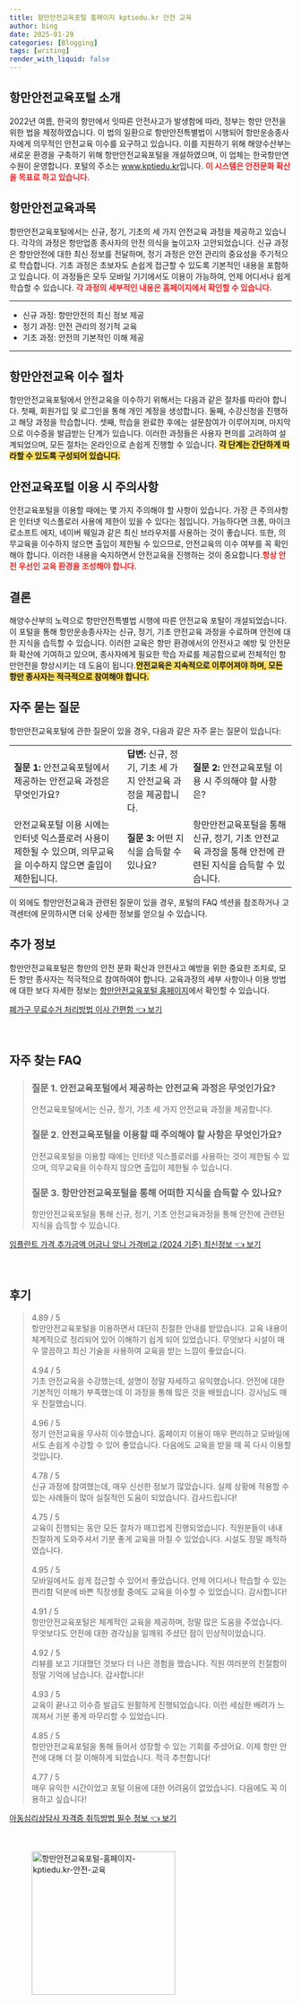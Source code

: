 ```yaml
---
title: 항만안전교육포털 홈페이지 kptiedu.kr 안전 교육
author: bing
date: 2025-01-29
categories: [Blogging]
tags: [writing]
render_with_liquid: false
---
```



<h2 id='항만안전교육포털소개'>항만안전교육포털 소개</h2>

<p>2022년 여름, 한국의 항만에서 잇따른 안전사고가 발생함에 따라, 정부는 항만 안전을 위한 법을 제정하였습니다. 이 법의 일환으로 항만안전특별법이 시행되어 항만운송종사자에게 의무적인 안전교육 이수를 요구하고 있습니다. 이를 지원하기 위해 해양수산부는 새로운 환경을 구축하기 위해 항만안전교육포털을 개설하였으며, 이 업체는 한국항만연수원이 운영합니다. 포털의 주소는 <a href="https://www.kptiedu.kr">www.kptiedu.kr</a>입니다. <b><span style="color: #ee2323;">이 시스템은 안전문화 확산을 목표로 하고 있습니다.</span></b></p>

<h2 id='안전교육과목'>항만안전교육과목</h2>

<p>항만안전교육포털에서는 신규, 정기, 기초의 세 가지 안전교육 과정을 제공하고 있습니다. 각각의 과정은 항만업종 종사자의 안전 의식을 높이고자 고안되었습니다. 신규 과정은 항만안전에 대한 최신 정보를 전달하며, 정기 과정은 안전 관리의 중요성을 주기적으로 학습합니다. 기초 과정은 초보자도 손쉽게 접근할 수 있도록 기본적인 내용을 포함하고 있습니다. 이 과정들은 모두 모바일 기기에서도 이용이 가능하여, 언제 어디서나 쉽게 학습할 수 있습니다. <b><span style="color: #ee2323;">각 과정의 세부적인 내용은 홈페이지에서 확인할 수 있습니다.</span></b></p>

<hr />

<ul>
    <li>신규 과정: 항만안전의 최신 정보 제공</li>
    <li>정기 과정: 안전 관리의 정기적 교육</li>
    <li>기초 과정: 안전의 기본적인 이해 제공</li>
</ul>

<hr />

<h2 id='이수절차'>항만안전교육 이수 절차</h2>

<p>항만안전교육포털에서 안전교육을 이수하기 위해서는 다음과 같은 절차를 따라야 합니다. 첫째, 회원가입 및 로그인을 통해 개인 계정을 생성합니다. 둘째, 수강신청을 진행하고 해당 과정을 학습합니다. 셋째, 학습을 완료한 후에는 설문참여가 이루어지며, 마지막으로 이수증을 발급받는 단계가 있습니다. 이러한 과정들은 사용자 편의를 고려하여 설계되었으며, 모든 절차는 온라인으로 손쉽게 진행할 수 있습니다. <b><span style="background-color: #ffe066;">각 단계는 간단하게 따라할 수 있도록 구성되어 있습니다.</span></b></p>

<h2 id='이용시주의사항'>안전교육포털 이용 시 주의사항</h2>

<p>안전교육포털을 이용할 때에는 몇 가지 주의해야 할 사항이 있습니다. 가장 큰 주의사항은 인터넷 익스플로러 사용에 제한이 있을 수 있다는 점입니다. 가능하다면 크롬, 마이크로소프트 에지, 네이버 웨일과 같은 최신 브라우저를 사용하는 것이 좋습니다. 또한, 의무교육을 이수하지 않으면 출입이 제한될 수 있으므로, 안전교육의 이수 여부를 꼭 확인해야 합니다. 이러한 내용을 숙지하면서 안전교육을 진행하는 것이 중요합니다.<b><span style="color: #ee2323;">항상 안전 우선인 교육 환경을 조성해야 합니다.</span></b></p>

<h2 id='결론'>결론</h2>

<p>해양수산부의 노력으로 항만안전특별법 시행에 따른 안전교육 포털이 개설되었습니다. 이 포털을 통해 항만운송종사자는 신규, 정기, 기초 안전교육 과정을 수료하며 안전에 대한 지식을 습득할 수 있습니다. 이러한 교육은 항만 환경에서의 안전사고 예방 및 안전문화 확산에 기여하고 있으며, 종사자에게 필요한 학습 자료를 제공함으로써 전체적인 항만안전을 향상시키는 데 도움이 됩니다.<b><span style="background-color: #ffe066;">안전교육은 지속적으로 이루어져야 하며, 모든 항만 종사자는 적극적으로 참여해야 합니다.</span></b></p>

<h2 id='자주묻는질문'>자주 묻는 질문</h2>

<p>항만안전교육포털에 관한 질문이 있을 경우, 다음과 같은 자주 묻는 질문이 있습니다:</p>

<table>
    <tr>
        <td><b>질문 1:</b> 안전교육포털에서 제공하는 안전교육 과정은 무엇인가요?</td>
        <td><b>답변:</b> 신규, 정기, 기초 세 가지 안전교육 과정을 제공합니다.</td>
        <td><b>질문 2:</b> 안전교육포털 이용 시 주의해야 할 사항은?</td>
    </tr>
    <tr>
        <td>안전교육포털 이용 시에는 인터넷 익스플로러 사용이 제한될 수 있으며, 의무교육을 이수하지 않으면 출입이 제한됩니다.</td>
        <td><b>질문 3:</b> 어떤 지식을 습득할 수 있나요?</td>
        <td>항만안전교육포털을 통해 신규, 정기, 기초 안전교육 과정을 통해 안전에 관련된 지식을 습득할 수 있습니다.</td>
    </tr>
</table>

<p>이 외에도 항만안전교육과 관련된 질문이 있을 경우, 포털의 FAQ 섹션을 참조하거나 고객센터에 문의하시면 더욱 상세한 정보를 얻으실 수 있습니다.</p>

<h2 id='추가정보'>추가 정보</h2>

<p>항만안전교육포털은 항만의 안전 문화 확산과 안전사고 예방을 위한 중요한 조치로, 모든 항만 종사자는 적극적으로 참여하여야 합니다. 교육과정의 세부 사항이나 이용 방법에 대한 보다 자세한 정보는  <a href="https://www.kptiedu.kr">항만안전교육포털 홈페이지</a>에서 확인할 수 있습니다.</p>


<p><a class="click-button" title="폐가구 무료수거 처리방법 이사 간편함" href="https://blackassets.github.io/posts/%ED%8F%90%EA%B0%80%EA%B5%AC-%EB%AC%B4%EB%A3%8C%EC%88%98%EA%B1%B0-%EC%B2%98%EB%A6%AC%EB%B0%A9%EB%B2%95-%EC%9D%B4%EC%82%AC-%EA%B0%84%ED%8E%B8%ED%95%A8/" rel="dofollow">폐가구 무료수거 처리방법 이사 간편함 👈 보기</a></p><br>
<h2 id='자주_찾는_FAQ'>자주 찾는 FAQ</h2>
<div itemscope="" itemtype="https://schema.org/FAQPage"> 
<blockquote> 
<div itemscope="" itemprop="mainEntity" itemtype="https://schema.org/Question"> 
<h3 itemprop="name">질문 1. 안전교육포털에서 제공하는 안전교육 과정은 무엇인가요?</h3> 
<div itemscope="" itemprop="acceptedAnswer" itemtype="https://schema.org/Answer"> 
<span itemprop="text"> 
<p>안전교육포털에서는 신규, 정기, 기초 세 가지 안전교육 과정을 제공합니다.</p> 
</span> 
</div> 
</div> 
<div itemscope="" itemprop="mainEntity" itemtype="https://schema.org/Question"> 
<h3 itemprop="name">질문 2. 안전교육포털을 이용할 때 주의해야 할 사항은 무엇인가요?</h3> 
<div itemscope="" itemprop="acceptedAnswer" itemtype="https://schema.org/Answer"> 
<span itemprop="text"> 
<p>안전교육포털을 이용할 때에는 인터넷 익스플로러를 사용하는 것이 제한될 수 있으며, 의무교육을 이수하지 않으면 출입이 제한될 수 있습니다.</p> 
</span> 
</div> 
</div> 
<div itemscope="" itemprop="mainEntity" itemtype="https://schema.org/Question"> 
<h3 itemprop="name">질문 3. 항만안전교육포털을 통해 어떠한 지식을 습득할 수 있나요?</h3> 
<div itemscope="" itemprop="acceptedAnswer" itemtype="https://schema.org/Answer"> 
<span itemprop="text"> 
<p>항만안전교육포털을 통해 신규, 정기, 기초 안전교육과정을 통해 안전에 관련된 지식을 습득할 수 있습니다.</p> 
</span> 
</div> 
</div> 
</blockquote> 
</div>
<p><a class="click-button" title="임플란트 가격 추가금액 어금니 앞니 가격비교 (2024 기준) 최신정보" href="https://blackassets.github.io/posts/%EC%9E%84%ED%94%8C%EB%9E%80%ED%8A%B8-%EA%B0%80%EA%B2%A9-%EC%B6%94%EA%B0%80%EA%B8%88%EC%95%A1-%EC%96%B4%EA%B8%88%EB%8B%88-%EC%95%9E%EB%8B%88-%EA%B0%80%EA%B2%A9%EB%B9%84%EA%B5%90-(2024-%EA%B8%B0%EC%A4%80)-%EC%B5%9C%EC%8B%A0%EC%A0%95%EB%B3%B4/" rel="dofollow">임플란트 가격 추가금액 어금니 앞니 가격비교 (2024 기준) 최신정보 👈 보기</a></p><br>
<h2 id='후기'>후기</h2>
<div itemscope itemtype="https://schema.org/Product">
  <blockquote>
  <div itemprop="review" itemscope itemtype="https://schema.org/Review">
      <div itemprop="reviewRating" itemscope itemtype="https://schema.org/Rating"> <span itemprop="ratingValue">4.89</span> / <span itemprop="bestRating">5</span> </div>
      <span itemprop="reviewBody">항만안전교육포털을 이용하면서 대단히 친절한 안내를 받았습니다. 교육 내용이 체계적으로 정리되어 있어 이해하기 쉽게 되어 있었습니다. 무엇보다 시설이 매우 깔끔하고 최신 기술을 사용하여 교육을 받는 느낌이 좋았습니다.</span>
  </div>
  <br>
  <div itemprop="review" itemscope itemtype="https://schema.org/Review">
      <div itemprop="reviewRating" itemscope itemtype="https://schema.org/Rating"> <span itemprop="ratingValue">4.94</span> / <span itemprop="bestRating">5</span> </div>
      <span itemprop="reviewBody">기초 안전교육을 수강했는데, 설명이 정말 자세하고 유익했습니다. 안전에 대한 기본적인 이해가 부족했는데 이 과정을 통해 많은 것을 배웠습니다. 강사님도 매우 친절했습니다.</span>
  </div>
  <br>
  <div itemprop="review" itemscope itemtype="https://schema.org/Review">
      <div itemprop="reviewRating" itemscope itemtype="https://schema.org/Rating"> <span itemprop="ratingValue">4.96</span> / <span itemprop="bestRating">5</span> </div>
      <span itemprop="reviewBody">정기 안전교육을 무사히 이수했습니다. 홈페이지 이용이 매우 편리하고 모바일에서도 손쉽게 수강할 수 있어 좋았습니다. 다음에도 교육을 받을 때 꼭 다시 이용할 것입니다.</span>
  </div>
  <br>
  <div itemprop="review" itemscope itemtype="https://schema.org/Review">
      <div itemprop="reviewRating" itemscope itemtype="https://schema.org/Rating"> <span itemprop="ratingValue">4.78</span> / <span itemprop="bestRating">5</span> </div>
      <span itemprop="reviewBody">신규 과정에 참여했는데, 매우 신선한 정보가 많았습니다. 실제 상황에 적용할 수 있는 사례들이 많아 실질적인 도움이 되었습니다. 감사드립니다!</span>
  </div>
  <br>
  <div itemprop="review" itemscope itemtype="https://schema.org/Review">
      <div itemprop="reviewRating" itemscope itemtype="https://schema.org/Rating"> <span itemprop="ratingValue">4.75</span> / <span itemprop="bestRating">5</span> </div>
      <span itemprop="reviewBody">교육이 진행되는 동안 모든 절차가 매끄럽게 진행되었습니다. 직원분들이 내내 친절하게 도와주셔서 기분 좋게 교육을 마칠 수 있었습니다. 시설도 정말 쾌적하였습니다.</span>
  </div>
  <br>
  <div itemprop="review" itemscope itemtype="https://schema.org/Review">
      <div itemprop="reviewRating" itemscope itemtype="https://schema.org/Rating"> <span itemprop="ratingValue">4.95</span> / <span itemprop="bestRating">5</span> </div>
      <span itemprop="reviewBody">모바일에서도 쉽게 접근할 수 있어서 좋았습니다. 언제 어디서나 학습할 수 있는 편리함 덕분에 바쁜 직장생활 중에도 교육을 이수할 수 있었습니다. 감사합니다!</span>
  </div>
  <br>
  <div itemprop="review" itemscope itemtype="https://schema.org/Review">
      <div itemprop="reviewRating" itemscope itemtype="https://schema.org/Rating"> <span itemprop="ratingValue">4.91</span> / <span itemprop="bestRating">5</span> </div>
      <span itemprop="reviewBody">항만안전교육포털은 체계적인 교육을 제공하며, 정말 많은 도움을 주었습니다. 무엇보다도 안전에 대한 경각심을 일깨워 주셨던 점이 인상적이었습니다.</span>
  </div>
  <br>
  <div itemprop="review" itemscope itemtype="https://schema.org/Review">
      <div itemprop="reviewRating" itemscope itemtype="https://schema.org/Rating"> <span itemprop="ratingValue">4.92</span> / <span itemprop="bestRating">5</span> </div>
      <span itemprop="reviewBody">리뷰를 보고 기대했던 것보다 더 나은 경험을 했습니다. 직원 여러분의 친절함이 정말 기억에 남습니다. 감사합니다!</span>
  </div>
  <br>
  <div itemprop="review" itemscope itemtype="https://schema.org/Review">
      <div itemprop="reviewRating" itemscope itemtype="https://schema.org/Rating"> <span itemprop="ratingValue">4.93</span> / <span itemprop="bestRating">5</span> </div>
      <span itemprop="reviewBody">교육이 끝나고 이수증 발급도 원활하게 진행되었습니다. 이런 세심한 배려가 느껴져서 기분 좋게 마무리할 수 있었습니다.</span>
  </div>
  <br>
  <div itemprop="review" itemscope itemtype="https://schema.org/Review">
      <div itemprop="reviewRating" itemscope itemtype="https://schema.org/Rating"> <span itemprop="ratingValue">4.85</span> / <span itemprop="bestRating">5</span> </div>
      <span itemprop="reviewBody">항만안전교육포털을 통해 들어서 성장할 수 있는 기회를 주셨어요. 이제 항만 안전에 대해 더 잘 이해하게 되었습니다. 적극 추천합니다!</span>
  </div>
  <br>
  <div itemprop="review" itemscope itemtype="https://schema.org/Review">
      <div itemprop="reviewRating" itemscope itemtype="https://schema.org/Rating"> <span itemprop="ratingValue">4.77</span> / <span itemprop="bestRating">5</span> </div>
      <span itemprop="reviewBody">매우 유익한 시간이었고 포털 이용에 대한 어려움이 없었습니다. 다음에도 꼭 이용하고 싶습니다!</span>
  </div>
  </blockquote>
</div>
<p><a class="click-button" title="아동심리상담사 자격증 취득방법 필수 정보" href="https://blackassets.github.io/posts/%EC%95%84%EB%8F%99%EC%8B%AC%EB%A6%AC%EC%83%81%EB%8B%B4%EC%82%AC-%EC%9E%90%EA%B2%A9%EC%A6%9D-%EC%B7%A8%EB%93%9D%EB%B0%A9%EB%B2%95-%ED%95%84%EC%88%98-%EC%A0%95%EB%B3%B4/" rel="dofollow">아동심리상담사 자격증 취득방법 필수 정보 👈 보기</a></p><br>
<figure class="image"><img src="https://blackassets.github.io/assets/img/thumbnail/항만안전교육포털-홈페이지-kptiedu.kr-안전-교육.webp" alt="항만안전교육포털-홈페이지-kptiedu.kr-안전-교육" width="256" height="256"></figure>